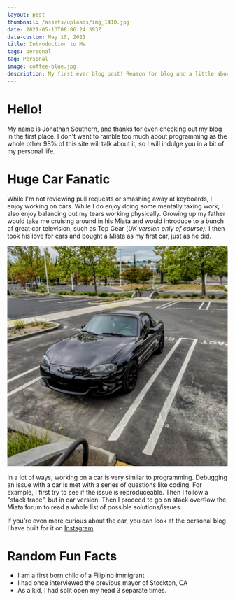 ```yaml
---
layout: post
thumbnail: /assets/uploads/img_1410.jpg
date: 2021-05-13T08:06:24.393Z
date-custom: May 10, 2021
title: Introduction to Me
tags: personal
tag: Personal
image: coffee-blue.jpg
description: My first ever blog post! Reason for blog and a little about me
---
```

# **Hello!**

My name is Jonathan Southern, and thanks for even checking out my blog in the first place. I don't want to ramble too much about programming as the whole other 98% of this site will talk about it, so I will indulge you in a bit of my personal life.

# Huge Car Fanatic

While I'm not reviewing pull requests or smashing away at  keyboards, I enjoy working on cars. While I do enjoy doing some mentally taxing work, I also enjoy balancing out my tears working physically. Growing up my father would take me cruising around in his Miata and would introduce to a bunch of great car television, such as Top Gear (*UK version only of course).* I then took his love for cars and bought a Miata as my first car, just as he did. 

![](/assets/uploads/img_20210425_102234.jpg "1999 Miata (with NB2 Facelift)")

In a lot of ways, working on a car is very similar to programming. Debugging an issue with a car is met with a series of questions like coding. For example, I first try to see if the issue is reproduceable. Then I follow a "stack trace", but in car version. Then I proceed to go on ~~stack overflow~~ the Miata forum to read a whole list of possible solutions/issues.

If you're even more curious about the car, you can look at the personal blog I have built for it on [Instagram](https://www.instagram.com/brilliantblackmiata/?hl=en).

# Random Fun Facts

* I am a first born child of a Filipino immigrant 
* I had once interviewed the previous mayor of Stockton, CA
* As a kid, I had split open my head 3 separate times.